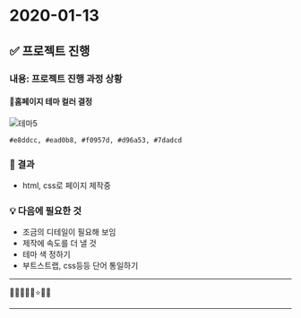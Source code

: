 # 2020-01-13

## ✅ 프로젝트 진행

### 내용: 프로젝트 진행 과정 상황

#### 🥕홈페이지 테마 컬러 결정

![테마5](https://user-images.githubusercontent.com/60961649/104700806-0ce4ec80-5758-11eb-8bf3-9513e5dd2780.jpg)

`#e8ddcc, #ead0b8, #f0957d, #d96a53, #7dadcd`

### 🌈 결과

- html, css로 페이지 제작중

### 💡 다음에 필요한 것

- 조금의 디테일이 필요해 보임
- 제작에 속도를 더 낼 것
- 테마 색 정하기
- 부트스트랩, css등등 단어 통일하기

---

🔎✅🥕🍥💡⭐🌈🚀

---
